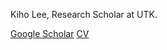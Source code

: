 Kiho Lee, Research Scholar at UTK.

[Google Scholar](https://scholar.google.co.kr/citations?user=MOTHTpcAAAAJ&hl=en)  [CV](https://drive.google.com/file/d/1QeKsMdvx4gSECZ59jAFlyluXovCHIUbe/view?usp=sharing)
